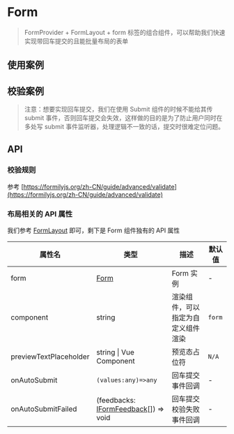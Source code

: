 # Form

> FormProvider + FormLayout + form 标签的组合组件，可以帮助我们快速实现带回车提交的且能批量布局的表单

## 使用案例

<dumi-previewer demoPath="guide/form/markup-schema" />

## 校验案例

<dumi-previewer demoPath="guide/form/markup-schema-verify" />

> 注意：想要实现回车提交，我们在使用 Submit 组件的时候不能给其传 submit 事件，否则回车提交会失效，这样做的目的是为了防止用户同时在多处写 submit 事件监听器，处理逻辑不一致的话，提交时很难定位问题。

## API

### 校验规则

参考 [https://formilyjs.org/zh-CN/guide/advanced/validate](https://formilyjs.org/zh-CN/guide/advanced/validate)

### 布局相关的 API 属性

我们参考 [FormLayout](./form-layout) 即可，剩下是 Form 组件独有的 API 属性

| 属性名                 | 类型                                                                                             | 描述                               | 默认值 |
| ---------------------- | ------------------------------------------------------------------------------------------------ | ---------------------------------- | ------ |
| form                   | [Form](https://core.formilyjs.org/api/models/form)                                               | Form 实例                          | -      |
| component              | string                                                                                           | 渲染组件，可以指定为自定义组件渲染 | `form` |
| previewTextPlaceholder | string \| Vue Component                                                                          | 预览态占位符                       | `N/A`  |
| onAutoSubmit           | `(values:any)=>any`                                                                              | 回车提交事件回调                   | -      |
| onAutoSubmitFailed     | (feedbacks: [IFormFeedback](https://core.formilyjs.org/api/models/form#iformfeedback)[]) => void | 回车提交校验失败事件回调           | -      |
